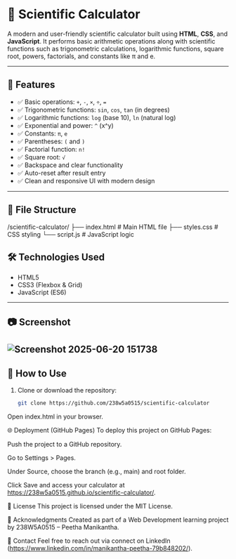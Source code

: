 # 🔢 Scientific Calculator

A modern and user-friendly scientific calculator built using **HTML**, **CSS**, and **JavaScript**. It performs basic arithmetic operations along with scientific functions such as trigonometric calculations, logarithmic functions, square root, powers, factorials, and constants like π and e.

---

## 🚀 Features

- ✅ Basic operations: `+`, `-`, `×`, `÷`, `=`
- ✅ Trigonometric functions: `sin`, `cos`, `tan` (in degrees)
- ✅ Logarithmic functions: `log` (base 10), `ln` (natural log)
- ✅ Exponential and power: `^` (x^y)
- ✅ Constants: `π`, `e`
- ✅ Parentheses: `(` and `)`
- ✅ Factorial function: `n!`
- ✅ Square root: `√`
- ✅ Backspace and clear functionality
- ✅ Auto-reset after result entry
- ✅ Clean and responsive UI with modern design


---

## 📁 File Structure
/scientific-calculator/
├── index.html # Main HTML file
├── styles.css # CSS styling
└── script.js # JavaScript logic


## 🛠️ Technologies Used

- HTML5
- CSS3 (Flexbox & Grid)
- JavaScript (ES6)

---

## 📷 Screenshot

<!-- Replace with actual screenshot URL after hosting -->
![Screenshot 2025-06-20 151738](https://github.com/user-attachments/assets/8eccfca4-7390-4060-8e72-d24264e94404)
---

## 🚀 How to Use

1. Clone or download the repository:
   ```bash
   git clone https://github.com/238w5a0515/scientific-calculator
Open index.html in your browser.

🌐 Deployment (GitHub Pages)
To deploy this project on GitHub Pages:

Push the project to a GitHub repository.

Go to Settings > Pages.

Under Source, choose the branch (e.g., main) and root folder.

Click Save and access your calculator at https://238w5a0515.github.io/scientific-calculator/.

📜 License
This project is licensed under the MIT License.

🙌 Acknowledgments
Created as part of a Web Development learning project by 238W5A0515 – Peetha Manikantha.

📧 Contact
Feel free to reach out via  connect on LinkedIn (https://www.linkedin.com/in/manikantha-peetha-79b848202/).

